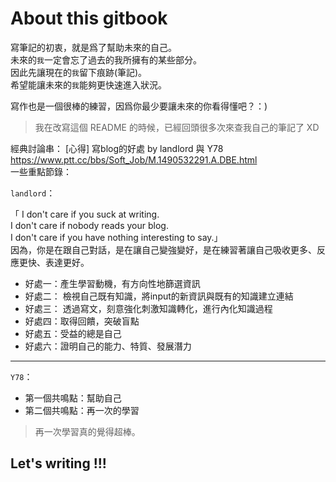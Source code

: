 # About this gitbook

寫筆記的初衷，就是爲了幫助未來的自己。  
未來的`我`一定會忘了過去的我所擁有的某些部分。  
因此先讓現在的`我`留下痕跡(筆記)。  
希望能讓未來的`我`能夠更快速進入狀況。

寫作也是一個很棒的練習，因爲你最少要讓未來的你看得懂吧？：)

> 我在改寫這個 README 的時候，已經回頭很多次來查我自己的筆記了 XD

經典討論串：
[心得] 寫blog的好處 by landlord 與 Y78
https://www.ptt.cc/bbs/Soft_Job/M.1490532291.A.DBE.html  
一些重點節錄：

`landlord`：

  「 I don't care if you suck at writing.  
  I don't care if nobody reads your blog.  
  I don't care if you have nothing interesting to say.」  
  因為，你是在跟自己對話，是在讓自己變強變好，是在練習著讓自己吸收更多、反應更快、表達更好。

- 好處一：產生學習動機，有方向性地篩選資訊  
- 好處二： 檢視自己既有知識，將input的新資訊與既有的知識建立連結  
- 好處三： 透過寫文，刻意強化刺激知識轉化，進行內化知識過程
- 好處四：取得回饋，突破盲點
- 好處五：受益的總是自己
- 好處六：證明自己的能力、特質、發展潛力

---
`Y78`：

- 第一個共鳴點：幫助自己  
- 第二個共鳴點：再一次的學習

> 再一次學習真的覺得超棒。

## Let's writing !!!
